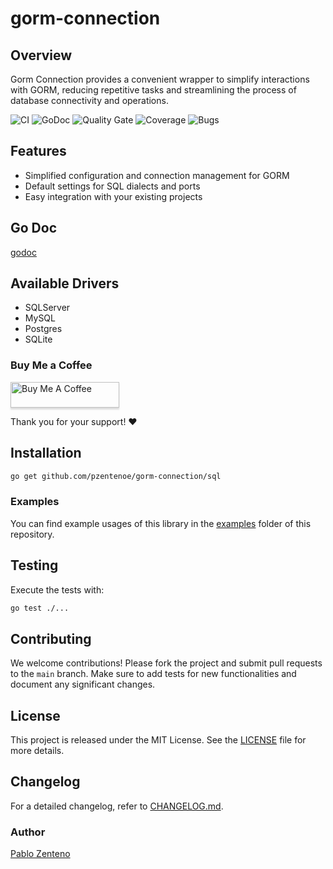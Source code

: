 # gorm-connection

## Overview

Gorm Connection provides a convenient wrapper to simplify interactions with GORM, reducing repetitive tasks and streamlining the process of database connectivity and operations.

![CI](https://github.com/pzentenoe/gorm-connection/actions/workflows/actions.yml/badge.svg)
![GoDoc](https://github.com/pzentenoe/gorm-connection/actions/workflows/documentation.yml/badge.svg)
![Quality Gate](https://sonarqube.vikingcode.cl/api/project_badges/measure?project=gorm-connection&metric=alert_status&token=sqb_8235660221d0bfd8c6bfaa2655e49d4af1d410a8)
![Coverage](https://sonarqube.vikingcode.cl/api/project_badges/measure?project=gorm-connection&metric=coverage&token=sqb_8235660221d0bfd8c6bfaa2655e49d4af1d410a8)
![Bugs](https://sonarqube.vikingcode.cl/api/project_badges/measure?project=gorm-connection&metric=bugs&token=sqb_8235660221d0bfd8c6bfaa2655e49d4af1d410a8)

## Features

* Simplified configuration and connection management for GORM
* Default settings for SQL dialects and ports
* Easy integration with your existing projects

## Go Doc
<a href="https://pzentenoe.github.io/gorm-connection" target="_blank">godoc</a>


## Available Drivers

* SQLServer
* MySQL
* Postgres
* SQLite

### Buy Me a Coffee

<a href="https://www.buymeacoffee.com/pzentenoe" target="_blank"><img src="https://www.buymeacoffee.com/assets/img/custom_images/orange_img.png" alt="Buy Me A Coffee" style="height: 41px !important;width: 174px !important;box-shadow: 0px 3px 2px 0px rgba(190, 190, 190, 0.5) !important;-webkit-box-shadow: 0px 3px 2px 0px rgba(190, 190, 190, 0.5) !important;" ></a>

Thank you for your support! ❤️

## Installation
```bash
go get github.com/pzentenoe/gorm-connection/sql
```

### Examples

You can find example usages of this library in the [examples](https://github.com/pzentenoe/gorm-connection/tree/main/examples) folder of this repository.


## Testing

Execute the tests with:

```bash
go test ./...
```

## Contributing
We welcome contributions! Please fork the project and submit pull requests to the `main` branch. Make sure to add tests
for new functionalities and document any significant changes.

## License
This project is released under the MIT License. See the [LICENSE](LICENSE) file for more details.

## Changelog
For a detailed changelog, refer to [CHANGELOG.md](CHANGELOG.md).


### Author
[Pablo Zenteno](https://github.com/pzentenoe)
